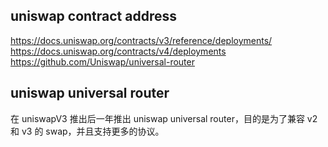 ## uniswap contract address

https://docs.uniswap.org/contracts/v3/reference/deployments/
https://docs.uniswap.org/contracts/v4/deployments
https://github.com/Uniswap/universal-router

## uniswap universal router

在 uniswapV3 推出后一年推出 uniswap universal router，目的是为了兼容 v2 和 v3 的 swap，并且支持更多的协议。
